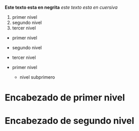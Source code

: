 
**Este texto esta en negrita**
*este texto esta en cuersiva*

1. primer nivel
2. segundo nivel
3. tercer nivel

* primer nivel
* segundo nivel
* tercer nivel

* primer nivel
  * nivel subprimero

# Encabezado de primer nivel
# Encabezado de segundo nivel

